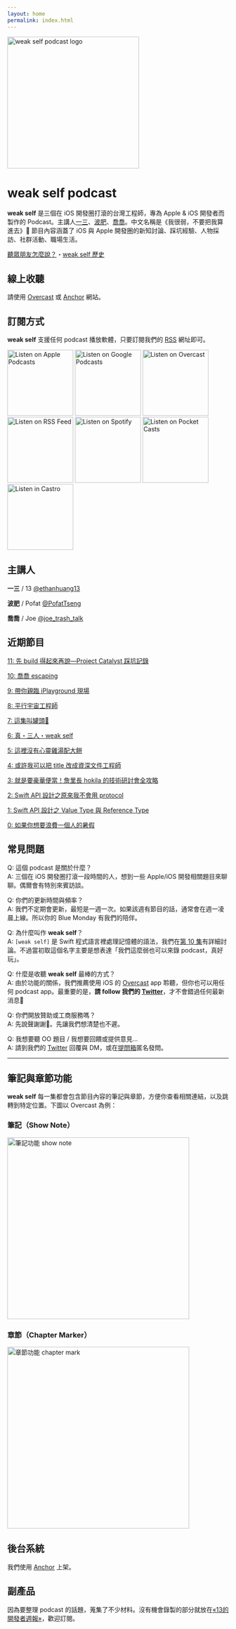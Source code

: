 ```yaml
---
layout: home
permalink: index.html
---
```


<img src="og_image.jpg" width="300" alt="weak self podcast logo"/>

# weak self podcast

<b>weak self</b> 是三個在 iOS 開發圈打滾的台灣工程師，專為 Apple & iOS 開發者而製作的 Podcast。主講人<a href="https://twitter.com/@ethanhuang13">一三</a>、<a href="https://twitter.com/@PofatTseng">波肥</a>、<a href="https://twitter.com/@joe_trash_talk">喬喬</a>。中文名稱是《我很弱，不要把我算進去》🤪 節目內容涵蓋了 iOS 與 Apple 開發圈的新知討論、踩坑經驗、人物採訪、社群活動、職場生活。

[聽眾朋友怎麼說？](/feedbacks)・[weak self 歷史](/history)

## 線上收聽

請使用 <a href="https://overcast.fm/itunes1474108801/weak-self">Overcast</a> 或 [Anchor](https://anchor.fm/weakself) 網站。

## 訂閱方式

**weak self** 支援任何 podcast 播放軟體，只要訂閱我們的 [RSS](https://anchor.fm/s/c914964/podcast/rss) 網址即可。

<a href="https://podcasts.apple.com/tw/podcast/weak-self/id1474108801"><img src="/apple_podcasts.png" width="150" alt="Listen on Apple Podcasts"></a> <a href="https://www.google.com/podcasts?feed=aHR0cHM6Ly9hbmNob3IuZm0vcy9jOTE0OTY0L3BvZGNhc3QvcnNz"><img src="/google_podcasts.png" width="150" alt="Listen on Google Podcasts"></a> <a href="https://overcast.fm/itunes1474108801/weak-self"><img src="/overcast.png" width="150" alt="Listen on Overcast"></a> <a href="https://anchor.fm/s/c914964/podcast/rss"><img src="/rss_feed.png" width="150" alt="Listen on RSS Feed"></a> <a href="https://open.spotify.com/show/4qAJjdyhx5AgHHL4VuTauj"><img src="/spotify.png" width="150" alt="Listen on Spotify"></a> <a href="https://pca.st/9Z02"><img src="/pocket_casts.png" width="150" alt="Listen on Pocket Casts"></a> <a href="https://castro.fm/itunes/1474108801"><img src="/castro.png" width="150" alt="Listen in Castro"></a>

## 主講人

**一三** / 13
[@ethanhuang13](https://twitter.com/@ethanhuang13)

**波肥** / Pofat
[@PofatTseng](https://twitter.com/@PofatTseng)

**喬喬** / Joe
[@joe_trash_talk](https://twitter.com/@joe_trash_talk)

## 近期節目

[11: 先 build 得起來再說—Project Catalyst 踩坑記錄](/episodes/11)

[10: 喬喬 escaping](/episodes/10)

[9: 帶你親臨 iPlayground 現場](/episodes/9)

[8: 平行宇宙工程師](/episodes/8)

[7: 這集叫罐頭🥫](/episodes/7)

[6: 真・三人・weak self](/episodes/6)

[5: 這裡沒有心靈雞湯配大餅](/episodes/5)

[4: 或許我可以把 title 改成資深文件工程師](/episodes/4)

[3: 就是要豪華便當！詹里長 hokila 的技術研討會全攻略](/episodes/3)

[2: Swift API 設計之原來我不會用 protocol](/episodes/2)

[1: Swift API 設計之 Value Type 與 Reference Type](/episodes/1)

[0: 如果你想要浪費一個人的暑假](/episodes/0)

## 常見問題
Q: 這個 podcast 是關於什麼？  
A: 三個在 iOS 開發圈打滾一段時間的人，想到一些 Apple/iOS 開發相關題目來聊聊。偶爾會有特別來賓訪談。

Q: 你們的更新時間與頻率？  
A: 我們不定期會更新，最短是一週一次。如果該週有節目的話，通常會在週一凌晨上線。所以你的 Blue Monday 有我們的陪伴。

Q: 為什麼叫作 **weak self**？  
A: `[weak self]` 是 Swift 程式語言裡處理記憶體的語法，我們在[第 10 集](/episodes/10)有詳細討論。不過當初取這個名字主要是想表達「我們這麼弱也可以來錄 podcast，真好玩」。

Q: 什麼是收聽 **weak self** 最棒的方式？  
A: 由於功能的關係，我們推薦使用 iOS 的 [Overcast](https://overcast.fm/itunes1474108801/weak-self) app 聆聽，但你也可以用任何 podcast app。最重要的是，**請 follow 我們的 [Twitter](https://twitter.com/weak_self)**，才不會錯過任何最新消息🥰

Q: 你們開放贊助或工商服務嗎？  
A: 先說聲謝謝🙏。先讓我們想清楚也不遲。

Q: 我想要聽 OO 題目 / 我想要回饋或提供意見...  
A: 請到我們的 [Twitter](https://twitter.com/weak_self) 回覆與 DM，或在[提問箱](https://peing.net/zh-TW/weak_self)匿名發問。

---
## 筆記與章節功能

**weak self** 每一集都會包含節目內容的筆記與章節，方便你查看相關連結，以及跳轉到特定位置。下圖以 Overcast 為例：

### 筆記（Show Note）
<img src="show_note.jpg" width="414" alt="筆記功能 show note">

### 章節（Chapter Marker）
<img src="chapter_marks.jpg" width="414" alt="章節功能 chapter mark">

## 後台系統
我們使用 [Anchor](https://anchor.fm/weakself) 上架。

## 副產品
因為要整理 podcast 的話題，蒐集了不少材料。沒有機會錄製的部分就放在[«13的開發者週報»](https://ethanhuang13.substack.com)，歡迎訂閱。
